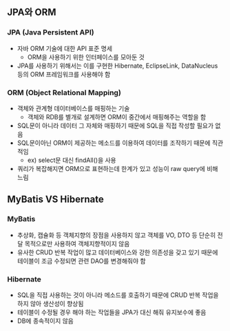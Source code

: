 ## JPA와 ORM

### JPA (Java Persistent API)

- 자바 ORM 기술에 대한 API 표준 명세
    - ORM을 사용하기 위한 인터페이스를 모아둔 것
- JPA를 사용하기 위해서는 이를 구현한 Hibernate, EclipseLink, DataNucleus 등의 ORM 프레임워크를 사용해야 함

### ORM (Object Relational Mapping)

- 객체와 관계형 데이터베이스를 매핑하는 기술
    - 객체와 RDB를 별개로 설계하면 ORM이 중간에서 매핑해주는 역할을 함
- SQL문이 아니라 데이터 그 자체와 매핑하기 때문에 SQL을 직접 작성할 필요가 없음
- SQL문이아닌 ORM이 제공하는 메소드를 이용하여 데이터를 조작하기 때문에 직관적임
    - ex) select문 대신 findAll()을 사용
- 쿼리가 복잡해지면 ORM으로 표현하는데 한계가 있고 성능이 raw query에 비해 느림

## MyBatis VS Hibernate

### MyBatis

- 추상화, 캡슐화 등 객체지향의 장점을 사용하지 않고 객체를 VO, DTO 등 단순히 전달 목적으로만 사용하여 객체지향적이지 않음
- 유사한 CRUD 반복 작업이 많고 데이터베이스와 강한 의존성을 갖고 있기 때문에 테이블이 조금 수정되면 관련 DAO를 변경해줘야 함

### Hibernate

- SQL을 직접 사용하는 것이 아니라 메소드를 호출하기 때문에 CRUD 반복 작업을 하지 않아 생산성이 향상됨
- 테이블이 수정될 경우 해야 하는 작업들을 JPA가 대신 해줘 유지보수에 좋음
- DB에 종속적이지 않음
